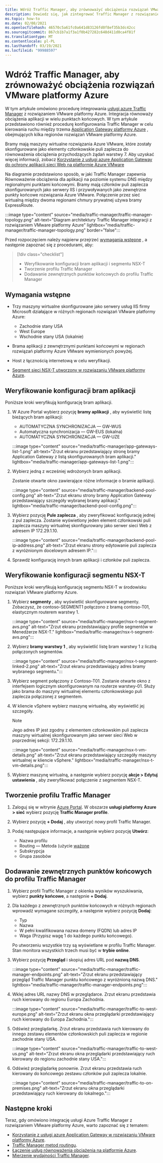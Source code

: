 ```yaml
---
title: Wdróż Traffic Manager, aby zrównoważyć obciążenia rozwiązań VMware platformy Azure
description: Dowiedz się, jak zintegrować Traffic Manager z rozwiązaniem VMware platformy Azure, aby zrównoważyć obciążenia aplikacji w wielu punktach końcowych w różnych regionach.
ms.topic: how-to
ms.date: 02/08/2021
ms.openlocfilehash: 46570c5a61fc0a641d83126fd0f8ef35b3dc42cc
ms.sourcegitcommit: 867cb1b7a1f3a1f0b427282c648d411d0ca4f81f
ms.translationtype: MT
ms.contentlocale: pl-PL
ms.lasthandoff: 03/19/2021
ms.locfileid: "99988597"
---
```

# <a name="deploy-traffic-manager-to-balance-azure-vmware-solution-workloads"></a>Wdróż Traffic Manager, aby zrównoważyć obciążenia rozwiązań VMware platformy Azure

W tym artykule omówiono procedurę integrowania [usługi azure Traffic Manager](../traffic-manager/traffic-manager-overview.md) z rozwiązaniem VMware platformy Azure. Integracja równoważy obciążenia aplikacji w wielu punktach końcowych. W tym artykule przedstawiono również procedurę konfigurowania Traffic Manager w celu kierowania ruchu między trzema [Application Gateway platformy Azure](../application-gateway/overview.md) , obejmujących kilka regionów rozwiązań VMware platformy Azure. 

Bramy mają maszyny wirtualne rozwiązania Azure VMware, które zostały skonfigurowane jako elementy członkowskie puli zaplecza do równoważenia obciążenia przychodzących żądań warstwy 7. Aby uzyskać więcej informacji, zobacz [Korzystanie z usługi azure Application Gateway do ochrony aplikacji sieci Web na platformie Azure VMware](protect-azure-vmware-solution-with-application-gateway.md)

Na diagramie przedstawiono sposób, w jaki Traffic Manager zapewnia Równoważenie obciążenia dla aplikacji na poziomie systemu DNS między regionalnymi punktami końcowymi. Bramy mają członków puli zaplecza skonfigurowanych jako serwery IIS i przywoływanych jako zewnętrzne punkty końcowe rozwiązania Azure VMware. Połączenie przez sieć wirtualną między dwoma regionami chmury prywatnej używa bramy ExpressRoute.   

:::image type="content" source="media/traffic-manager/traffic-manager-topology.png" alt-text="Diagram architektury Traffic Manager integracji z rozwiązaniem VMware platformy Azure" lightbox="media/traffic-manager/traffic-manager-topology.png" border="false":::

Przed rozpoczęciem należy najpierw przejrzeć [wymagania wstępne](#prerequisites) , a następnie zapoznać się z procedurami, aby:

> [!div class="checklist"]
> * Weryfikowanie konfiguracji bram aplikacji i segmentu NSX-T
> * Tworzenie profilu Traffic Manager
> * Dodawanie zewnętrznych punktów końcowych do profilu Traffic Manager

## <a name="prerequisites"></a>Wymagania wstępne

- Trzy maszyny wirtualne skonfigurowane jako serwery usług IIS firmy Microsoft działające w różnych regionach rozwiązań VMware platformy Azure: 
   - Zachodnie stany USA
   - West Europe
   - Wschodnie stany USA (lokalnie) 

- Brama aplikacji z zewnętrznymi punktami końcowymi w regionach rozwiązań platformy Azure VMware wymienionych powyżej.

- Host z łącznością internetową w celu weryfikacji. 

- [Segment sieci NSX-T utworzony w rozwiązaniu VMware platformy Azure](tutorial-nsx-t-network-segment.md).

## <a name="verify-your-application-gateways-configuration"></a>Weryfikowanie konfiguracji bram aplikacji

Poniższe kroki weryfikują konfigurację bram aplikacji.

1. W Azure Portal wybierz pozycję **bramy aplikacji** , aby wyświetlić listę bieżących bram aplikacji:

   - AUTOMATYCZNA SYNCHRONIZACJA — GW-WUS
   - Automatyczna synchronizacja — GW-EUS (lokalna)
   - AUTOMATYCZNA SYNCHRONIZACJA — GW-UZE

   :::image type="content" source="media/traffic-manager/app-gateways-list-1.png" alt-text="Zrzut ekranu przedstawiający stronę bramy Application Gateway z listą skonfigurowanych bram aplikacji." lightbox="media/traffic-manager/app-gateways-list-1.png":::

1. Wybierz jedną z wcześniej wdrożonych bram aplikacji. 

   Zostanie otwarte okno zawierające różne informacje o bramie aplikacji. 

   :::image type="content" source="media/traffic-manager/backend-pool-config.png" alt-text="Zrzut ekranu strony bramy Application Gateway przedstawiający szczegóły wybranej bramy aplikacji." lightbox="media/traffic-manager/backend-pool-config.png":::

1. Wybierz pozycję **Pule zaplecza** , aby zweryfikować konfigurację jednej z pul zaplecza. Zostanie wyświetlony jeden element członkowski puli zaplecza maszyny wirtualnej skonfigurowany jako serwer sieci Web z adresem IP 172.29.1.10.
 
   :::image type="content" source="media/traffic-manager/backend-pool-ip-address.png" alt-text="Zrzut ekranu strony edytowanie puli zaplecza z wyróżnionym docelowym adresem IP.":::

1. Sprawdź konfigurację innych bram aplikacji i członków puli zaplecza. 

## <a name="verify-the-nsx-t-segment-configuration"></a>Weryfikowanie konfiguracji segmentu NSX-T

Poniższe kroki weryfikują konfigurację segmentu NSX-T w środowisku rozwiązań VMware platformy Azure.

1. Wybierz **segmenty** , aby wyświetlić skonfigurowane segmenty.  Zobaczysz, że contoso-SEGMENT1 połączono z bramą contoso-T01, elastycznym routerem warstwy 1.

   :::image type="content" source="media/traffic-manager/nsx-t-segment-avs.png" alt-text="Zrzut ekranu przedstawiający profile segmentów w Menedżerze NSX-T." lightbox="media/traffic-manager/nsx-t-segment-avs.png":::    

1. Wybierz **bramy warstwy 1** , aby wyświetlić listę bram warstwy 1 z liczbą połączonych segmentów. 

   :::image type="content" source="media/traffic-manager/nsx-t-segment-linked-2.png" alt-text="Zrzut ekranu przedstawiający adres bramy wybranego segmentu.":::    

1. Wybierz segment połączony z Contoso-T01. Zostanie otwarte okno z interfejsem logicznym skonfigurowanym na routerze warstwy-01. Służy jako brama do maszyny wirtualnej elementu członkowskiego puli zaplecza połączonej z segmentem.

1. W kliencie vSphere wybierz maszynę wirtualną, aby wyświetlić jej szczegóły. 

   >[!NOTE]
   >Jego adres IP jest zgodny z elementem członkowskim puli zaplecza maszyny wirtualnej skonfigurowanym jako serwer sieci Web w poprzedniej sekcji: 172.29.1.10.

   :::image type="content" source="media/traffic-manager/nsx-t-vm-details.png" alt-text="Zrzut ekranu przedstawiający szczegóły maszyny wirtualnej w kliencie vSphere." lightbox="media/traffic-manager/nsx-t-vm-details.png":::    

4. Wybierz maszynę wirtualną, a następnie wybierz pozycję **akcje > Edytuj ustawienia** , aby zweryfikować połączenie z segmentem NSX-T.

## <a name="create-your-traffic-manager-profile"></a>Tworzenie profilu Traffic Manager

1. Zaloguj się w witrynie [Azure Portal](https://rc.portal.azure.com/#home). W obszarze **usługi platformy Azure > sieć** wybierz pozycję **Traffic Manager profile**.

2. Wybierz pozycję **+ Dodaj** , aby utworzyć nowy profil Traffic Manager.
 
3. Podaj następujące informacje, a następnie wybierz pozycję **Utwórz**:

   - Nazwa profilu
   - Routing — Metoda (użycie [ważone](../traffic-manager/traffic-manager-routing-methods.md)
   - Subskrypcja
   - Grupa zasobów

## <a name="add-external-endpoints-into-the-traffic-manager-profile"></a>Dodawanie zewnętrznych punktów końcowych do profilu Traffic Manager

1. Wybierz profil Traffic Manager z okienka wyników wyszukiwania, wybierz **punkty końcowe**, a następnie **+ Dodaj**.

1. Dla każdego z zewnętrznych punktów końcowych w różnych regionach wprowadź wymagane szczegóły, a następnie wybierz pozycję **Dodaj**: 
   - Typ
   - Nazwa
   - W pełni kwalifikowana nazwa domeny (FQDN) lub adres IP
   - Waga (Przypisz wagę 1 do każdego punktu końcowego). 

   Po utworzeniu wszystkie trzy są wyświetlane w profilu Traffic Manager. Stan monitora wszystkich trzech musi być w **trybie online**.

3. Wybierz pozycję **Przegląd** i skopiuj adres URL pod **nazwą DNS**.

   :::image type="content" source="media/traffic-manager/traffic-manager-endpoints.png" alt-text="Zrzut ekranu przedstawiający przegląd Traffic Manager punktu końcowego z wyróżnioną nazwą DNS." lightbox="media/traffic-manager/traffic-manager-endpoints.png"::: 

4. Wklej adres URL nazwy DNS w przeglądarce. Zrzut ekranu przedstawia ruch kierowany do regionu Europa Zachodnia.

   :::image type="content" source="media/traffic-manager/traffic-to-west-europe.png" alt-text="Zrzut ekranu okna przeglądarki przedstawiający ruch kierowany do Europa Zachodnia."::: 

5. Odśwież przeglądarkę. Zrzut ekranu przedstawia ruch kierowany do innego zestawu elementów członkowskich puli zaplecza w regionie zachodnie stany USA.

   :::image type="content" source="media/traffic-manager/traffic-to-west-us.png" alt-text="Zrzut ekranu okna przeglądarki przedstawiający ruch kierowany do regionu zachodnie stany USA."::: 

6. Odśwież przeglądarkę ponownie. Zrzut ekranu przedstawia ruch kierowany do końcowego zestawu członków puli zaplecza lokalnie.

   :::image type="content" source="media/traffic-manager/traffic-to-on-premises.png" alt-text="Zrzut ekranu okna przeglądarki przedstawiający ruch kierowany do lokalnego.":::

## <a name="next-steps"></a>Następne kroki

Teraz, gdy omówiono integrację usługi Azure Traffic Manager z rozwiązaniem VMware platformy Azure, warto zapoznać się z tematem:

- [Korzystanie z usługi azure Application Gateway w rozwiązaniu VMware platformy Azure](protect-azure-vmware-solution-with-application-gateway.md).
- [Traffic Manager metod routingu](../traffic-manager/traffic-manager-routing-methods.md).
- [Łączenie usług równoważenia obciążenia na platformie Azure](../traffic-manager/traffic-manager-load-balancing-azure.md).
- [Mierzenie wydajności Traffic Manager](../traffic-manager/traffic-manager-performance-considerations.md).
